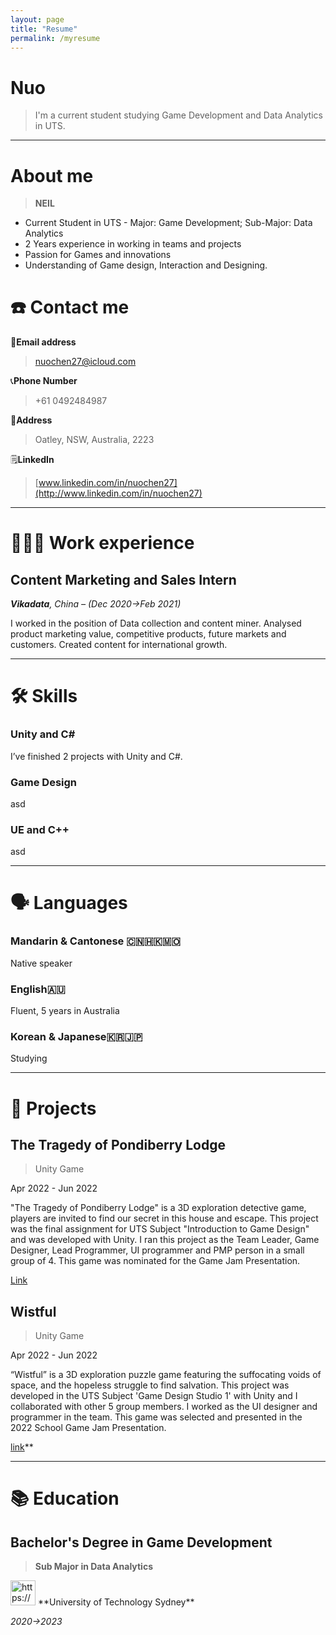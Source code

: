 ```yaml
---
layout: page
title: "Resume"
permalink: /myresume
---
```


# Nuo

> I'm a current student studying Game Development and Data Analytics in UTS.
> 

---

# About me

> **NEIL**
> 
- Current Student in UTS - Major: Game Development; Sub-Major: Data Analytics
- 2 Years experience in working in teams and projects
- Passion for Games and innovations
- Understanding of Game design, Interaction and Designing.

# ☎️ Contact me

📧**Email address** 

> nuochen27@icloud.com
> 

📞**Phone Number** 

> +61 0492484987
> 

🚩**Address** 

> Oatley, NSW, Australia, 2223
> 

🗒️**LinkedIn** 

> [www.linkedin.com/in/nuochen27](http://www.linkedin.com/in/nuochen27)
> 

---

# **👩🏻‍💻** Work experience

## Content Marketing and Sales Intern

***Vikadata**, China – (Dec 2020→Feb 2021)*

I worked in the position of Data collection and content miner. Analysed product marketing value, competitive products, future markets and customers. Created content for international growth. 

---

# 🛠 Skills

### Unity and C#

I’ve finished 2 projects with Unity and C#. 

### Game Design

asd

### UE and C++

asd

---

# 🗣 Languages

### Mandarin & Cantonese 🇨🇳🇭🇰🇲🇴

Native speaker

### English🇦🇺

Fluent, 5 years in Australia

### Korean & Japanese🇰🇷🇯🇵

Studying

---

# 📜 Projects

## **The Tragedy of Pondiberry Lodge**

> Unity Game
> 

Apr 2022 - Jun 2022

"The Tragedy of Pondiberry Lodge" is a 3D exploration detective game, players are invited to find our secret in this house and escape. This project was the final assignment for UTS Subject "Introduction to Game Design" and was developed with Unity. I ran this project as the Team Leader, Game Designer, Lead Programmer, UI programmer and PMP person in a small group of 4. This game was nominated for the Game Jam Presentation.

[Link](https://nuochen.itch.io/the-tragedy-of-pondiberry-lodge)

## **Wistful**

> Unity Game
> 

Apr 2022 - Jun 2022

“Wistful” is a 3D exploration puzzle game featuring the suffocating voids of space, and the hopeless struggle to find salvation. This project was developed in the UTS Subject 'Game Design Studio 1' with Unity and I collaborated with other 5 group members. I worked as the UI designer and programmer in the team. This game was selected and presented in the 2022 School Game Jam Presentation.

[link](https://k1ngslayer.itch.io/wistful-group-6)**

---

# 📚 Education

## **Bachelor's Degree in Game Development**

> **Sub Major in Data Analytics**
> 

<aside>
<img src="https://www.notion.so/icons/school_blue.svg" alt="https://www.notion.so/icons/school_blue.svg" width="40px" /> **University of Technology Sydney**

*2020→2023*

</aside>
